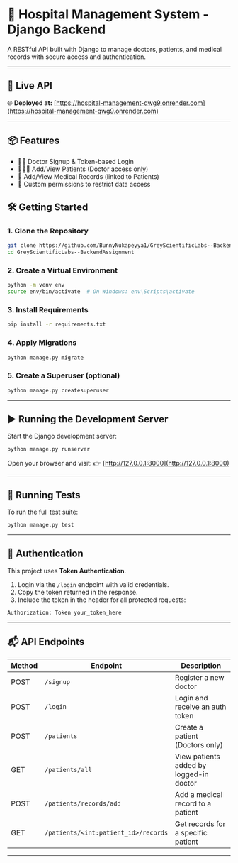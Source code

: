 
# 🏥 Hospital Management System - Django Backend

A RESTful API built with Django to manage doctors, patients, and medical records with secure access and authentication.

---

## 🚀 Live API

🌐 **Deployed at:** [https://hospital-management-qwg9.onrender.com](https://hospital-management-qwg9.onrender.com)

---

## 📦 Features

- 👨‍⚕️ Doctor Signup & Token-based Login
- 🧑‍🤝‍🧑 Add/View Patients (Doctor access only)
- 📝 Add/View Medical Records (linked to Patients)
- 🔐 Custom permissions to restrict data access



## 🛠 Getting Started

### 1. Clone the Repository

```bash
git clone https://github.com/BunnyNukapeyya1/GreyScientificLabs--BackendAssignment
cd GreyScientificLabs--BackendAssignment
````

### 2. Create a Virtual Environment

```bash
python -m venv env
source env/bin/activate  # On Windows: env\Scripts\activate
```

### 3. Install Requirements

```bash
pip install -r requirements.txt
```

### 4. Apply Migrations

```bash
python manage.py migrate
```

### 5. Create a Superuser (optional)

```bash
python manage.py createsuperuser
```

---

## ▶ Running the Development Server

Start the Django development server:

```bash
python manage.py runserver
```

Open your browser and visit:
👉 [http://127.0.0.1:8000](http://127.0.0.1:8000)

---

## 🧪 Running Tests

To run the full test suite:

```bash
python manage.py test
```

---

## 🔐 Authentication

This project uses **Token Authentication**.

1. Login via the `/login` endpoint with valid credentials.
2. Copy the token returned in the response.
3. Include the token in the header for all protected requests:

```
Authorization: Token your_token_here
```

---

## 📬 API Endpoints

| Method | Endpoint                             | Description                             |
| ------ | ------------------------------------ | --------------------------------------- |
| POST   | `/signup`                            | Register a new doctor                   |
| POST   | `/login`                             | Login and receive an auth token         |
| POST   | `/patients`                          | Create a patient (Doctors only)         |
| GET    | `/patients/all`                      | View patients added by logged-in doctor |
| POST   | `/patients/records/add`              | Add a medical record to a patient       |
| GET    | `/patients/<int:patient_id>/records` | Get records for a specific patient      |

---


